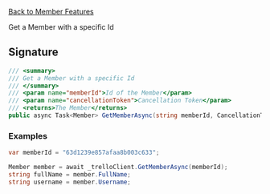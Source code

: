 [Back to Member Features](TrelloClient#member-features)

Get a Member with a specific Id

## Signature
```cs
/// <summary>
/// Get a Member with a specific Id
/// </summary>
/// <param name="memberId">Id of the Member</param>
/// <param name="cancellationToken">Cancellation Token</param>
/// <returns>The Member</returns>
public async Task<Member> GetMemberAsync(string memberId, CancellationToken cancellationToken = default) {...}
```
### Examples

```cs
var memberId = "63d1239e857afaa8b003c633";

Member member = await _trelloClient.GetMemberAsync(memberId);
string fullName = member.FullName;
string username = member.Username;
```